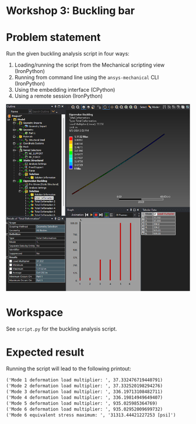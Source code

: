 # Workshop 3: Buckling bar

# Problem statement
Run the given buckling analysis script in four ways:

1. Loading/running the script from the Mechanical scripting view (IronPython)
2. Running from command line using the `ansys-mechanical` CLI (IronPython)
3. Using the embedding interface (CPython)
4. Using a remote session (IronPython)

![model setup](./Files/model.png)

# Workspace
See `script.py` for the buckling analysis script.

# Expected result
Running the script will lead to the following printout:

```
('Mode 1 deformation load multiplier: ', 37.332476719440791)
('Mode 2 deformation load multiplier: ', 37.332520198294276)
('Mode 3 deformation load multiplier: ', 336.19713108482711)
('Mode 4 deformation load multiplier: ', 336.19814949649407)
('Mode 5 deformation load multiplier: ', 935.025985364769)
('Mode 6 deformation load multiplier: ', 935.02952009699732)
('Mode 6 equivalent stress maximum: ', '31313.44421227253 [psi]')
```
